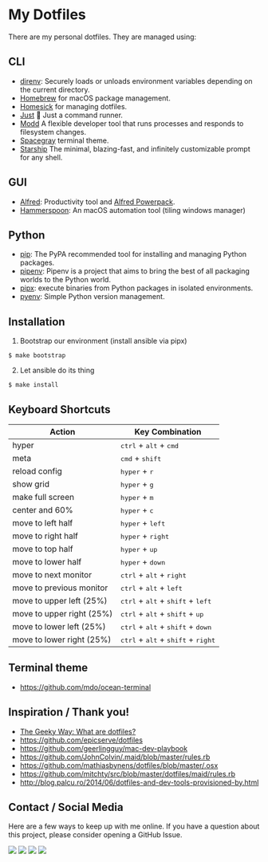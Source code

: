 # My Dotfiles

There are my personal dotfiles. They are managed using:

## CLI

- [direnv][direnv]: Securely loads or unloads environment variables depending on the current directory.
- [Homebrew][homebrew] for macOS package management.
- [Homesick][homesick] for managing dotfiles.
- [Just](https://github.com/casey/just) 🤖 Just a command runner.
- [Modd][modd] A flexible developer tool that runs processes and responds to filesystem changes.
- [Spacegray][spacegray] terminal theme.
- [Starship][starship] The minimal, blazing-fast, and infinitely customizable prompt for any shell.

## GUI

- [Alfred][alfred]: Productivity tool and [Alfred Powerpack][alfred-powerpack].
- [Hammerspoon][hammerspoon]: An macOS automation tool (tiling windows manager)

## Python

- [pip][pip]: The PyPA recommended tool for installing and managing Python packages.
- [pipenv][pipenv]: Pipenv is a project that aims to bring the best of all packaging worlds to the Python world.
- [pipx][pipx]: execute binaries from Python packages in isolated environments.
- [pyenv][pyenv]: Simple Python version management.

## Installation

1. Bootstrap our environment (install ansible via pipx)

```shell
$ make bootstrap
```

2. Let ansible do its thing

```shell
$ make install
```

## Keyboard Shortcuts

| Action | Key Combination |
| ------ | --------------- |
| hyper | <kbd>ctrl</kbd> + <kbd>alt</kbd> + <kbd>cmd</kbd> |
| meta | <kbd>cmd</kbd> + <kbd>shift</kbd> |
| reload config | <kbd>hyper</kbd> + <kbd>r</kbd> |
| show grid | <kbd>hyper</kbd> + <kbd>g</kbd> |
| make full screen | <kbd>hyper</kbd> + <kbd>m</kbd> |
| center and 60% | <kbd>hyper</kbd> + <kbd>c</kbd> |
| move to left half | <kbd>hyper</kbd> + <kbd>left</kbd> |
| move to right half | <kbd>hyper</kbd> + <kbd>right</kbd> |
| move to top half | <kbd>hyper</kbd> + <kbd>up</kbd> |
| move to lower half | <kbd>hyper</kbd> + <kbd>down</kbd> |
| move to next monitor | <kbd>ctrl</kbd> + <kbd>alt</kbd> + <kbd>right</kbd> |
| move to previous monitor | <kbd>ctrl</kbd> + <kbd>alt</kbd> + <kbd>left</kbd> |
| move to upper left (25%) | <kbd>ctrl</kbd> + <kbd>alt</kbd> + <kbd>shift</kbd> + <kbd>left</kbd> |
| move to upper right (25%) | <kbd>ctrl</kbd> + <kbd>alt</kbd> + <kbd>shift</kbd> + <kbd>up</kbd> |
| move to lower left (25%) | <kbd>ctrl</kbd> + <kbd>alt</kbd> + <kbd>shift</kbd> + <kbd>down</kbd> |
| move to lower right (25%) | <kbd>ctrl</kbd> + <kbd>alt</kbd> + <kbd>shift</kbd> + <kbd>right</kbd> |

## Terminal theme

- https://github.com/mdo/ocean-terminal

## Inspiration / Thank you!

- [The Geeky Way: What are dotfiles?](http://www.thegeekyway.com/what-are-dotfiles/)
- https://github.com/epicserve/dotfiles
- https://github.com/geerlingguy/mac-dev-playbook
- https://github.com/JohnColvin/.maid/blob/master/rules.rb
- https://github.com/mathiasbynens/dotfiles/blob/master/.osx
- https://github.com/mitchty/src/blob/master/dotfiles/maid/rules.rb
- http://blog.palcu.ro/2014/06/dotfiles-and-dev-tools-provisioned-by.html

[alfred-powerpack]: https://www.alfredapp.com/powerpack/
[alfred]: https://www.alfredapp.com/
[direnv]: https://direnv.net/
[espanso]: https://espanso.org/
[hammerspoon]: http://www.hammerspoon.org/
[homebrew]: http://brew.sh/
[homesick]: https://github.com/technicalpickles/homesick
[modd]: https://github.com/cortesi/modd
[pip]: https://pip.pypa.io/en/latest/
[pipenv]: http://docs.pipenv.org/en/latest/
[pipx]: https://pipxproject.github.io/pipx/
[pyenv]: https://github.com/yyuu/pyenv
[spacegray]:https://github.com/mbadolato/iTerm2-Color-Schemes/tree/master/terminal
[starship]: https://starship.rs/


## Contact / Social Media

Here are a few ways to keep up with me online. If you have a question about this project, please consider opening a GitHub Issue. 

[![](https://jefftriplett.com/assets/images/social/github.png)](https://github.com/jefftriplett)
[![](https://jefftriplett.com/assets/images/social/globe.png)](https://jefftriplett.com/)
[![](https://jefftriplett.com/assets/images/social/twitter.png)](https://twitter.com/webology)
[![](https://jefftriplett.com/assets/images/social/docker.png)](https://hub.docker.com/u/jefftriplett/)
